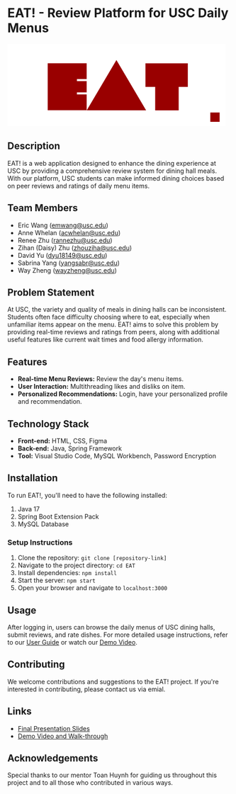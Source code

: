 # EAT! - Review Platform for USC Daily Menus
![Alt text](src/main/resources/static/images/EATLogo.png)
## Description
EAT! is a web application designed to enhance the dining experience at USC by providing a comprehensive review system for dining hall meals. With our platform, USC students can make informed dining choices based on peer reviews and ratings of daily menu items.

## Team Members
- Eric Wang (emwang@usc.edu)
- Anne Whelan (acwhelan@usc.edu)
- Renee Zhu (rannezhu@usc.edu)
- Zihan (Daisy) Zhu (zhouziha@usc.edu)
- David Yu (dyu18149@usc.edu)
- Sabrina Yang (yangsabr@usc.edu)
- Way Zheng (wayzheng@usc.edu)


## Problem Statement
At USC, the variety and quality of meals in dining halls can be inconsistent. Students often face difficulty choosing where to eat, especially when unfamiliar items appear on the menu. EAT! aims to solve this problem by providing real-time reviews and ratings from peers, along with additional useful features like current wait times and food allergy information.

## Features
- **Real-time Menu Reviews:** Review the day's menu items.
- **User Interaction:** Multithreading likes and disliks on item.
- **Personalized Recommendations:** Login, have your personalized profile and recommendation.

## Technology Stack
- **Front-end:** HTML, CSS, Figma
- **Back-end:** Java, Spring Framework
- **Tool:** Visual Studio Code, MySQL Workbench, Password Encryption 

## Installation
To run EAT!, you'll need to have the following installed: 
1. Java 17
2. Spring Boot Extension Pack
3. MySQL Database

### Setup Instructions
1. Clone the repository: `git clone [repository-link]`
2. Navigate to the project directory: `cd EAT`
3. Install dependencies: `npm install`
4. Start the server: `npm start`
5. Open your browser and navigate to `localhost:3000`

## Usage
After logging in, users can browse the daily menus of USC dining halls, submit reviews, and rate dishes. For more detailed usage instructions, refer to our [User Guide](#) or watch our [Demo Video](https://drive.google.com/drive/folders/1_z7wDMmL-xgdw6eH2sA_u2xbpYGSaEZi).

## Contributing
We welcome contributions and suggestions to the EAT! project. If you're interested in contributing, please contact us via emial.

## Links
- [Final Presentation Slides](https://docs.google.com/presentation/d/10uPl63IRxlGXcIbrokvlGJwpNu6SWowJYDTl5lTM57o/edit#slide=id.p)
- [Demo Video and Walk-through](https://drive.google.com/drive/folders/1_z7wDMmL-xgdw6eH2sA_u2xbpYGSaEZi)

## Acknowledgements
Special thanks to our mentor Toan Huynh for guiding us throughout this project and to all those who contributed in various ways.

